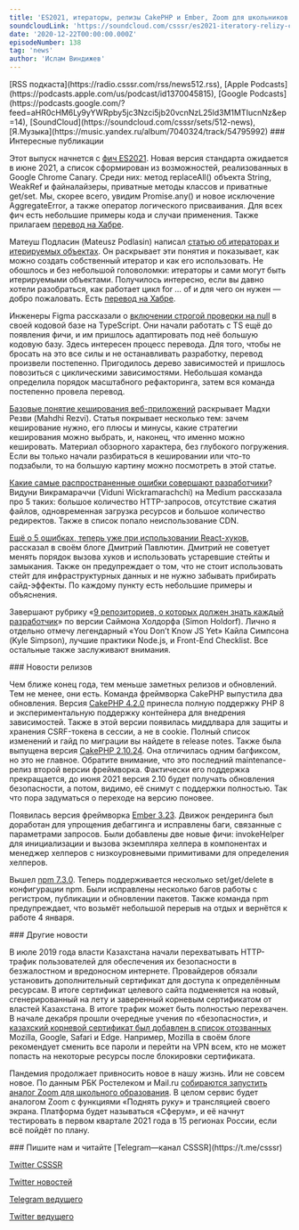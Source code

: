 ```yaml
---
title: 'ES2021, итераторы, релизы CakePHP и Ember, Zoom для школьников от Ростелекома и Mail.ru'
soundcloudLink: 'https://soundcloud.com/csssr/es2021-iteratory-relizy-cakephp-ember-323-npm-730-zoom-dlya-shkol-ot-rostelekoma-i-mailru'
date: '2020-12-22T00:00:00.000Z'
episodeNumber: 138
tag: 'news'
author: 'Ислам Виндижев'
---
```


<Note>
  [RSS подкаста](https://radio.csssr.com/rss/news512.rss), [Apple Podcasts](https://podcasts.apple.com/us/podcast/id1370045815), [Google Podcasts](https://podcasts.google.com/?feed=aHR0cHM6Ly9yYWRpby5jc3Nzci5jb20vcnNzL25ld3M1MTIucnNz&ep=14), [SoundCloud](https://soundcloud.com/csssr/sets/512-news), [Я.Музыка](https://music.yandex.ru/album/7040324/track/54795992)
</Note>

<ParagraphWithImage imageName="manWithLaptop" imageSide="right">
  ### Интересные публикации

  Этот выпуск начнется с [фич ES2021](https://backbencher.dev/javascript/es2021-new-features). Новая версия стандарта ожидается в июне 2021, а список сформирован из возможностей, реализованных в Google Chrome Canary. Среди них: метод replaceAll() объекта String, WeakRef и файналайзеры, приватные методы классов и приватные get/set. Мы, скорее всего, увидим Promise.any() и новое исключение AggregateError, а также оператор логического присваивания. Для всех фич есть небольшие примеры кода и случаи применения. Также прилагаем [перевод на Хабре](https://habr.com/ru/post/533672/).
</ParagraphWithImage>

Матеуш Подласин (Mateusz Podlasin) написал [статью об итераторах и итерируемых объектах](https://mpodlasin.com/articles/iterables-and-iterators). Он раскрывает эти понятия и показывает, как можно создать собственный итератор и как его использовать. Не обошлось и без небольшой головоломки: итераторы и сами могут быть итерируемыми объектами. Получилось интересно, если вы давно хотели разобраться, как работает цикл for … of и для чего он нужен — добро пожаловать. Есть [перевод на Хабре](https://habr.com/ru/company/mailru/blog/533822/).

Инженеры Figma рассказали о [включении строгой проверки на null](https://www.figma.com/blog/inside-figma-a-case-study-on-strict-null-checks/) в своей кодовой базе на TypeScript. Они начали работать с TS ещё до появления фичи, и им пришлось адаптировать под неё большую кодовую базу. Здесь интересен процесс перевода. Для того, чтобы не бросать на это все силы и не останавливать разработку, перевод произвели постепенно. Пригодилось дерево зависимостей и пришлось повозиться с циклическими зависимостями. Небольшая команда определила порядок масштабного рефакторинга, затем вся команда постепенно провела перевод.

[Базовые понятие кеширования веб-приложений](https://blog.bitsrc.io/fundamentals-of-caching-web-applications-a215c4333cbb) раскрывает Мадхи Резви (Mahdhi Rezvi). Статья покрывает несколько тем: зачем кеширование нужно, его плюсы и минусы, какие стратегии кеширования можно выбрать, и, наконец, что именно можно кешировать. Материал обзорного характера, без глубокого погружения. Если вы только начали разбираться в кешировании или что-то подзабыли, то на большую картину можно посмотреть в этой статье.

[Какие самые распространенные ошибки совершают разработчики](https://blog.bitsrc.io/5-common-mistakes-developers-do-that-affect-page-load-time-5a49b0e46f6b)? Видуни Викрамараччи (Viduni Wickramarachchi) на Medium рассказала про 5 таких: большое количество HTTP-запросов, отсутствие сжатия файлов, одновременная загрузка ресурсов и большое количество редиректов. Также в список попало неиспользование CDN.

[Ещё о 5 ошибках, теперь уже при использовании React-хуков](https://dmitripavlutin.com/react-hooks-mistakes-to-avoid/), рассказал в своём блоге Дмитрий Павлютин. Дмитрий не советует менять порядок вызова хуков и использовать устаревшие стейты и замыкания. Также он предупреждает о том, что не стоит использовать стейт для инфраструктурных данных и не нужно забывать прибирать сайд-эффекты. По каждому пункту есть небольшие примеры и объяснения.

Завершают рубрику «[9 репозиториев, о которых должен знать каждый разработчик](https://thesmartcoder.dev/9-popular-github-repos-for-every-web-developer/)» по версии Саймона Холдорфа (Simon Holdorf). Лично я отдельно отмечу легендарный «You Don’t Know JS Yet» Кайла Симпсона (Kyle Simpson), лучшие практики Node.js, и Front-End Checklist. Все остальные также заслуживают внимания.

<ParagraphWithImage imageName="laptopNews" imageSide="right">
  ### Новости релизов

  Чем ближе конец года, тем меньше заметных релизов и обновлений. Тем не менее, они есть.
  Команда фреймворка CakePHP выпустила два обновления. Версия [CakePHP 4.2.0](https://github.com/cakephp/cakephp/releases/tag/4.2.0) принесла полную поддержку PHP 8 и экспериментальную поддержку контейнера для внедрения зависимостей. Также в этой версии появилась миддлвара для защиты и хранения CSRF-токена в сессии, а не в cookie. Полный список изменений и гайд по миграции вы найдете в release notes.
  Также была выпущена версия [CakePHP 2.10.24](https://github.com/cakephp/cakephp/releases/tag/2.10.24). Она отличилась одним багфиксом, но это не главное. Обратите внимание, что это последний maintenance-релиз второй версии фреймворка. Фактически его поддержка прекращается, до июня 2021 версия 2.10 будет получать обновления безопасности, а потом, видимо, её снимут с поддержки полностью. Так что пора задуматься о переходе на версию поновее.
</ParagraphWithImage>

Появилась версия фреймворка [Ember 3.23](https://blog.emberjs.com/ember-3-23-released/). Движок рендеринга был доработан для упрощения дебаггинга и исправлены баги, связанные с параметрами запросов. Были добавлены две новые фичи: invokeHelper для инициализации и вызова экземпляра хелпера в компонентах и менеджер хелперов с низкоуровневыми примитивами для определения хелперов.

Вышел [npm 7.3.0](https://blog.npmjs.org/post/637875064602296320/release-v730). Теперь поддерживается несколько set/get/delete в конфигурации npm. Были исправлены несколько багов работы с регистром, публикации и обновлении пакетов. Также команда npm предупреждает, что возьмёт небольшой перерыв на отдых и вернётся к работе 4 января.

<ParagraphWithImage imageName="laptopDialog" imageSide="right">
  ### Другие новости

  В июле 2019 года власти Казахстана начали перехватывать HTTP-трафик пользователей для обеспечения их безопасности в безжалостном и вредоносном интернете. Провайдеров обязали установить дополнительный сертификат для доступа к определённым ресурсам. В итоге сертификат целевого сайта подменяется на новый, сгенерированный на лету и заверенный корневым сертификатом от властей Казахстана. В итоге трафик может быть полностью перехвачен. В начале декабря прошли очередные учения по «безопасности», и [казахский корневой сертификат был добавлен в список отозванных](https://blog.mozilla.org/netpolicy/2020/12/18/kazakhstan-root-2020/) Mozilla, Google, Safari и Edge. Например, Mozilla в своём блоге рекомендует сменить все пароли и перейти на VPN всем, кто не может попасть на некоторые ресурсы после блокировки сертификата.
</ParagraphWithImage>

Пандемия продолжает привносить новое в нашу жизнь. Или не совсем новое. По данным РБК Ростелеком и Mail.ru [собираются запустить аналог Zoom для школьного образования](https://habr.com/ru/news/t/534208/). В целом сервис будет аналогом Zoom с функциями «Поднять руку» и трансляцией своего экрана. Платформа будет называться «Сферум», и её начнут тестировать в первом квартале 2021 года в 15 регионах России, если всё пойдёт по плану.

<Note>
  ### Пишите нам и читайте
  [Telegram—канал CSSSR](https://t.me/csssr)

  [Twitter CSSSR](https://twitter.com/csssr_dev)

  [Twitter новостей](https://twitter.com/csssr_news)

  [Telegram ведущего](https://t.me/Vindizh)

  [Twitter ведущего](https://twitter.com/Vindizh)
</Note>
